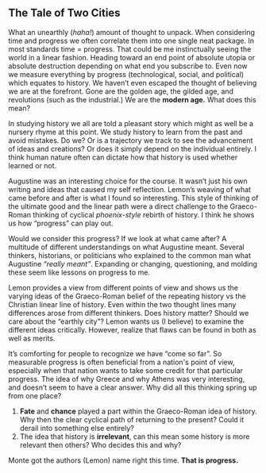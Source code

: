 ## The Tale of Two Cities

What an unearthly (*haha!*) amount of thought to unpack. When considering time and progress we often correlate them into one single neat package. In most standards time = progress. That could be me instinctually seeing the world in a linear fashion. Heading toward an end point of absolute utopia or absolute destruction depending on what end you subscribe to. Even now we measure everything by progress (technological, social, and political) which equates to history. We haven’t even escaped the thought of believing we are at the forefront. Gone are the golden age, the gilded age, and revolutions (such as the industrial.) We are the **modern age.** What does this mean?

In studying history we all are told a pleasant story which might as well be a nursery rhyme at this point. We study history to learn from the past and avoid mistakes. Do we? Or is a trajectory we track to see the advancement of ideas and creations? Or does it simply depend on the individual entirely. I think human nature often can dictate how that history is used whether learned or not. 

Augustine was an interesting choice for the course. It wasn’t just his own writing and ideas that caused my self reflection. Lemon’s weaving of what came before and after is what I found so interesting. This style of thinking of the ultimate good and the linear path were a direct challenge to the Graeco-Roman thinking of cyclical *phoenix-style* rebirth of history. I think he shows us how “progress” can play out.

Would we consider this progress? If we look at what came after? A multitude of different understandings on what Augustine meant. Several thinkers, historians, or politicians who explained to the common man what Augustine *“really meant”*. Expanding or changing, questioning, and molding these seem like lessons on progress to me. 

Lemon provides a view from different points of view and shows us the varying ideas of the Graeco-Roman belief of the repeating history vs the Christian linear line of history. Even within the two thought lines many differences arose from different thinkers. Does history matter? Should we care about the “earthly city”? Lemon wants us (I believe) to examine the different ideas critically. However, realize that flaws can be found in both as well as merits. 

It’s comforting for people to recognize we have “come so far”. So measurable progress is often beneficial from a nation's point of view, especially when that nation wants to take some credit for that particular progress. The idea of why Greece and why Athens was very interesting, and doesn’t seem to have a clear answer. Why did all this thinking spring up from one place?

1. **Fate** and **chance** played a part within the Graeco-Roman idea of history. Why then the clear cyclical path of returning to the present? Could it derail into something else entirely?
2. The idea that history is **irrelevant**, can this mean some history is more relevant then others? Who decides this and why?


Monte got the authors (Lemon) name right this time. **That is progress.**
